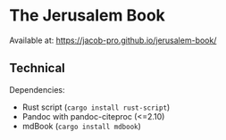 # The Jerusalem Book

Available at: 
https://jacob-pro.github.io/jerusalem-book/

## Technical

Dependencies:
- Rust script (`cargo install rust-script`)
- Pandoc with pandoc-citeproc (<=2.10)
- mdBook (`cargo install mdbook`)

